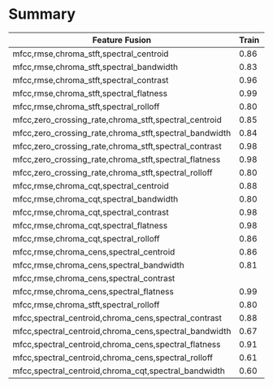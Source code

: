 # Summary
Feature Fusion| Train | Dev | Test | 
 --- | --- | --- | --- | 
mfcc,rmse,chroma_stft,spectral_centroid | 0.86 | 0.58 | 0.62 | 
mfcc,rmse,chroma_stft,spectral_bandwidth | 0.83 | 0.71 | 0.67 | 
mfcc,rmse,chroma_stft,spectral_contrast | 0.96 | 0.64 | 0.53 | 
mfcc,rmse,chroma_stft,spectral_flatness | 0.99 | 0.62 | 0.53 | 
mfcc,rmse,chroma_stft,spectral_rolloff | 0.80 | 0.66 | 0.63 |
mfcc,zero_crossing_rate,chroma_stft,spectral_centroid | 0.85 | 0.64 | 0.55 |
mfcc,zero_crossing_rate,chroma_stft,spectral_bandwidth | 0.84 | 0.62 | 0.55 |
mfcc,zero_crossing_rate,chroma_stft,spectral_contrast | 0.98 | 0.59 | 0.58 |
mfcc,zero_crossing_rate,chroma_stft,spectral_flatness | 0.98 | 0.63 | 0.53 |
mfcc,zero_crossing_rate,chroma_stft,spectral_rolloff | 0.80 | 0.66 | 0.55 |
mfcc,rmse,chroma_cqt,spectral_centroid | 0.88 | 0.66 | 0.65 |
mfcc,rmse,chroma_cqt,spectral_bandwidth | 0.80 | 0.61 | 0.53 |
mfcc,rmse,chroma_cqt,spectral_contrast | 0.98 | 0.54 | 0.50 |
mfcc,rmse,chroma_cqt,spectral_flatness | 0.98 | 0.68 | 0.50 |
mfcc,rmse,chroma_cqt,spectral_rolloff | 0.86 | 0.62 | 0.65 |
mfcc,rmse,chroma_cens,spectral_centroid | 0.86 | 0.67 | 0.68 |
mfcc,rmse,chroma_cens,spectral_bandwidth | 0.81 | 0.63 | 0.52 |
mfcc,rmse,chroma_cens,spectral_contrast |  |  |  |
mfcc,rmse,chroma_cens,spectral_flatness | 0.99 | 0.63 | 0.48 | 
mfcc,rmse,chroma_stft,spectral_rolloff | 0.80 | 0.66 | 0.63 |
mfcc,spectral_centroid,chroma_cens,spectral_contrast | 0.88 | 0.64 | 0.65 |
mfcc,spectral_centroid,chroma_cens,spectral_bandwidth | 0.67 | 0.62 | 0.58 |
mfcc,spectral_centroid,chroma_cens,spectral_flatness | 0.91 | 0.76 | 0.63 |
mfcc,spectral_centroid,chroma_cens,spectral_rolloff | 0.61 | 0.60 | 0.47 |
mfcc,spectral_centroid,chroma_cqt,spectral_bandwidth | 0.60 | 0.63 | 0.68 |






